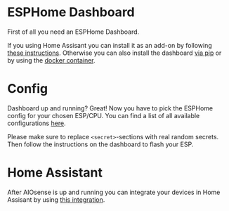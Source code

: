 # ESPHome Dashboard
First of all you need an ESPHome Dashboard. 

If you using Home Assisant you can install it as an add-on by following [these instructions](https://esphome.io/guides/getting_started_hassio.html).
Otherwise you can also install the dashboard [via pip](https://esphome.io/guides/installing_esphome.html) or by using the [docker container](https://esphome.io/guides/getting_started_command_line.html#installation).

# Config
Dashboard up and running? Great! Now you have to pick the ESPHome config for your chosen ESP/CPU. You can find a list of all available configurations [here](https://github.com/Schluggi/AIOsense/tree/main/esphome). 

Please make sure to replace `<secret>`-sections with real random secrets. Then follow the instructions on the dashboard to flash your ESP.

# Home Assistant
After AIOsense is up and running you can integrate your devices in Home Assisant by using [this integration](https://www.home-assistant.io/integrations/esphome/).
